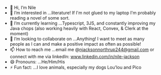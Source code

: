 - 👋 Hi, I’m Nile
- 👀 I’m interested in ...literature! If I'm not glued to my laptop I'm probably reading a novel of some sort.
- 🌱 I’m currently learning ...Typescript, 3JS, and constantly improving my Java chops (also working heavily with React, Convex, & Clerk at the moment)
- 💞️ I’m looking to collaborate on ...Anything! I want to meet as many people as I can and make a positive impact as often as possible!
- 📫 How to reach me ...email me @njacksonnorthrup244@gmail.com or connect with me via linkedIn: www.linkedin.com/in/nile-jackson
- 😄 Pronouns: ...He/Him/His
- ⚡ Fun fact: ...I love animals, especially my dogs Lou'lou and Pico

<!---
Nautevol07VII-111/Nautevol07VII-111 is a ✨ special ✨ repository because its `README.md` (this file) appears on your GitHub profile.
You can click the Preview link to take a look at your changes.
--->
